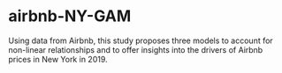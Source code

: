 # airbnb-NY-GAM
Using data from Airbnb, this study proposes three models to account for non-linear relationships and to offer insights into the drivers of Airbnb prices in New York in 2019.
